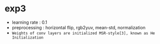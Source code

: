 # exp3

* learning rate : 0.1
* preprocessing : horizontal flip, rgb2yuv, mean-std, normalization
* `Weights of conv layers are initialized MSR-style[3], known as He Initialization`